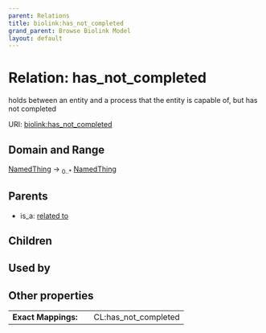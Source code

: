 ```yaml
---
parent: Relations
title: biolink:has_not_completed
grand_parent: Browse Biolink Model
layout: default
---
```


# Relation: has_not_completed


holds between an entity and a process that the entity is capable of, but has not completed

URI: [biolink:has_not_completed](https://w3id.org/biolink/vocab/has_not_completed)

## Domain and Range

[NamedThing](NamedThing.md) ->  <sub>0..*</sub> [NamedThing](NamedThing.md)

## Parents

 *  is_a: [related to](related_to.md)

## Children


## Used by


## Other properties

|  |  |  |
| --- | --- | --- |
| **Exact Mappings:** | | CL:has_not_completed |

